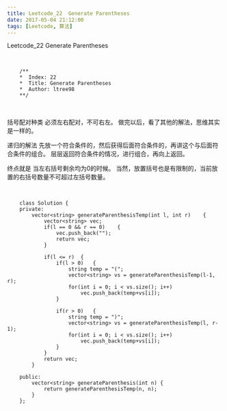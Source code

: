```yaml
---
title: Leetcode_22  Generate Parentheses
date: 2017-05-04 21:12:00
tags: [Leetcode, 算法]
---
```


Leetcode_22  Generate Parentheses


<!-- more -->
<br/>


        /**
        *  Index: 22
        *  Title: Generate Parentheses
        *  Author: ltree98
        **/


<br/>


括号配对种类
必须左右配对，不可右左。
做完以后，看了其他的解法，思维其实是一样的。


递归的解法
先放一个符合条件的，然后获得后面符合条件的，再讲这个与后面符合条件的组合。
层层返回符合条件的情况，进行组合，再向上返回。

终点就是 当左右括号剩余均为0的时候。
当然，放置括号也是有限制的，当前放置的右括号数量不可超过左括号数量。


<br/>



        class Solution {
        private:
            vector<string> generateParenthesisTemp(int l, int r)    {
                vector<string> vec;
                if(l == 0 && r == 0)    {
                    vec.push_back("");
                    return vec;
                }
        
                if(l <= r)  {
                    if(l > 0)   {
                        string temp = "(";
                        vector<string> vs = generateParenthesisTemp(l-1, r);
                        for(int i = 0; i < vs.size(); i++)
                            vec.push_back(temp+vs[i]);
                    }
        
                    if(r > 0)   {
                        string temp = ")";
                        vector<string> vs = generateParenthesisTemp(l, r-1);
                        for(int i = 0; i < vs.size(); i++)
                            vec.push_back(temp+vs[i]);              
                    }
                }
                return vec;
            }
        
        public:
            vector<string> generateParenthesis(int n) {
                return generateParenthesisTemp(n, n);
            }
        };